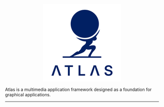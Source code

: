<p align="center">
	<picture align="center">
		<source media="(prefers-color-scheme: dark)" srcset="res/branding/atlas_logo_dark_mode.png">
		<source media="(prefers-color-scheme: light)" srcset="res/branding/atlas_logo_light_mode.png">
		<img alt="atlas logo" src="res/branding/atlas_logo_light_mode.png" width="256" height="256">
	</picture>
</p>

Atlas is a multimedia application framework designed as a foundation for graphical applications.

---